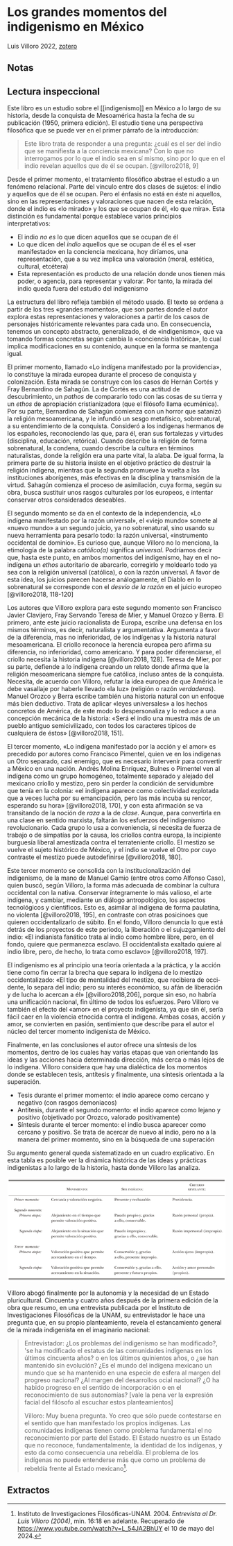 # Los grandes momentos del indigenismo en México

Luis Villoro 2022, [zotero](zotero://select/items/@villoro2022)

## Notas

## Lectura inspeccional

<!--Según el título, prefacio, epígrafe, solapa, de qué trata el libro-->Este libro es un estudio sobre el [[indigenismo]] en México a lo largo de su historia, desde la conquista de Mesoamérica hasta la fecha de su publicación (1950, primera edición). El estudio tiene una perspectiva filosófica que se puede ver en el primer párrafo de la introducción:

 >
 > Este libro trata de responder a una pregunta: ¿cuál es el ser del indio que se manifiesta a la conciencia mexicana? Con lo que no interrogamos por lo que el indio sea en sí mismo, sino por lo que en el indio revelan aquellos que de él se ocupan. [@villoro2018, 9]

Desde el primer momento, el tratamiento filosófico abstrae el estudio a un fenómeno relacional. Parte del vínculo entre dos clases de sujetos: el indio y aquellos que de él se ocupan. Pero el énfasis no está en éste ni aquellos, sino en las representaciones y valoraciones que nacen de esta relación, donde el indio es «lo mirado» y los que se ocupan de él, «lo que mira». Esta distinción es fundamental porque establece varios principios interpretativos:

* El indio *no es* lo que dicen aquellos que se ocupan de él
* Lo que dicen del *indio* aquellos que se ocupan de él es el «ser manifestado» en la conciencia mexicana, hoy diríamos, una representación, que a su vez implica una valoración (moral, estética, cultural, etcétera)
* Esta representación es producto de una relación donde unos tienen más poder, o agencia, para representar y valorar. Por tanto, la mirada del indio queda fuera del estudio del indigenismo

<!--Según la tabla de contenido, índices, apéndices. Cómo se estructura-->La estructura del libro refleja también el método usado. El texto se ordena a partir de los tres «grandes momentos», que son partes donde el autor explora estas representaciones y valoraciones a partir de los casos de personajes históricamente relevantes para cada uno. En consecuencia, tenemos un concepto abstracto, generalizado, el de «indigenismo», que va tomando formas concretas según cambia la «conciencia histórica», lo cual implica modificaciones en su contenido, aunque en la forma se mantenga igual.

<!--Un párrafo por momento-->

El primer momento, llamado «Lo indígena manifestado por la providencia», lo constituye la mirada europea durante el proceso de conquista y colonización. Esta mirada se construye con los casos de Hernán Cortés y Fray Bernardino de Sahagún. La de Cortés es una actitud de descubrimiento, un *pathos* de compararlo todo con las cosas de su tierra y un *ethos* de apropiación cristianizadora (que el filósofo llama ecuménica). Por su parte, Bernardino de Sahagún comienza con un horror que satanizó la religión mesoamericana, y le infundió un sesgo metafísico, sobrenatural, a su entendimiento de la conquista. Consideró a los indígenas hermanos de los españoles, reconociendo las que, para él, eran sus fortalezas y virtudes (disciplina, educación, retórica). Cuando describe la religión de forma sobrenatural, la condena, cuando describe la cultura en términos naturalistas, donde la religión era una parte vital, la alaba. De igual forma, la primera parte de su historia insiste en el objetivo práctico de destruir la religión indígena, mientras que la segunda promueve la vuelta a las instituciones aborígenes, más efectivas en la disciplina y transmisión de la virtud. Sahagún comienza el proceso de asimilación, cuya forma, según su obra, busca sustituir unos rasgos culturales por los europeos, e intentar conservar otros considerados deseables.

El segundo momento se da en el contexto de la independencia, «Lo indígena manifestado por la razón universal», el «viejo mundo» somete al «nuevo mundo» a un segundo juicio, ya no sobrenatural, sino usando su nueva herramienta para pesarlo todo: la razón universal, «instrumento occidental de dominio». Es curioso que, aunque Villoro no lo menciona, la etimología de la palabra *católico(a)* significa *universal*. Podríamos decir que, hasta este punto, en ambos momentos del indigenismo, hay en el no-indígena un *ethos* autoritario de abarcarlo, corregirlo y moldearlo todo ya sea con la  religión universal (católica), o con la razón universal. A favor de esta idea, los juicios parecen hacerse análogamente, el Diablo en lo sobrenatural se corresponde con el *desvío de la razón* en el juicio europeo [@villoro2018, 118-120]

Los autores que Villoro explora para este segundo momento son Francisco Javier Clavijero, Fray Servando Teresa de Mier, y Manuel Orozco y Berra. El primero, ante este juicio racionalista de Europa, escribe una defensa en los mismos términos, es decir, naturalista y argumentativa. Argumenta a favor de la diferencia, mas no inferioridad, de los indígenas y la historia natural mesoamericana. El criollo reconoce la herencia europea pero afirma su diferencia, no inferioridad, como americano. Y para poder diferenciarse, el criollo necesita la historia indígena [@villoro2018, 128]. Teresa de Mier, por su parte, defiende a lo indígena creando un relato donde afirma que la religión mesoamericana siempre fue católica, incluso antes de la conquista. Necesita, de acuerdo con Villoro, refutar la idea europea de que América le debe vasallaje por haberle llevado «la luz» (religión o razón *verdaderas*). Manuel Orozco y Berra escribe también una historia natural con un enfoque más bien deductivo. Trata de aplicar «leyes universales» a los hechos concretos de América, de este modo lo despersonaliza y lo reduce a una concepción mecánica de la historia: «Será el indio una muestra más de un pueblo antiguo semicivilizado, con todos los caracteres típicos de cualquiera de éstos» [@villoro2018, 151].

El tercer momento, «Lo indígena manifestado por la acción y el amor» es precedido por autores como Francisco Pimentel, quien ve en los indígenas un Otro separado, casi enemigo, que es necesario intervenir para convertir a México en una nación. Andrés Molina Enríquez, Bulnes o Pimentel ven al indígena como un grupo homogéneo, totalmente separado y alejado del mexicano criollo y mestizo, pero sin perder la condición de servidumbre que tenía en la colonia: «el indígena aparece como colectividad explotada que a veces lucha por su emancipación, pero las más incuba su rencor, esperando su hora» [@villoro2018, 170], y con esta afirmación se va transitando de la noción de *raza* a la de *clase*. Aunque, para convertirla en una clase en sentido marxista, faltarán los esfuerzos del indigenismo revolucionario. Cada grupo lo usa a conveniencia, si necesita de fuerza de trabajo o de simpatías por la causa, los criollos contra europa, la incipiente burguesía liberal amestizada contra el terrateniente criollo. El mestizo se vuelve el sujeto histórico de México, y el indio se vuelve el Otro por cuyo contraste el mestizo puede autodefinirse [@villoro2018, 180].

Este tercer momento se consolida con la institucionalización del indigenismo, de la mano de Manuel Gamio (entre otros como Alfonso Caso), quien buscó, según Villoro, la forma más adecuada de combinar la cultura occidental con la nativa. Conservar íntegramente lo más valioso, el arte indígena, y cambiar, mediante un diálogo antropológico, los aspectos tecnológicos y científicos. Esto es, asimilar al indígena de forma paulatina, no violenta [@villoro2018, 195], en contraste con otras posicinoes que quieren occidentalizarlo de súbito. En el fondo, Villoro denuncia lo que está detrás de los proyectos de este periodo, la liberación o el sujuzgamiento del indio: «El indianista fanático trata al indio como hombre libre, pero, en el fondo, quiere que permanezca esclavo. El occidentalista exaltado quiere al indio libre, pero, de hecho, lo trata como esclavo» [@villoro2018, 197].

El indigenismo es al principio una teoría orientada a la práctica, y la acción tiene como fin cerrar la brecha que separa lo indígena de lo mestizo occidentalizado: «El tipo de mentalidad del mestizo, que recibiera de occi­dente, lo separa del indio; pero su interés económico, su afán de  liberación y de lucha lo acercan a él» [@villoro2018,206], porque sin eso, no habría una unificación nacional, fin último de todos los esfuerzos. Pero Villoro ve también el efecto del «amor» en el proyecto indigenista, ya que sin él, sería fácil caer en la violencia etnocida contra el indígena. Ambas cosas, acción y amor, se convierten en pasión, sentimiento que describe para el autor el núcleo del tercer momento indigenista de México.

<!--Los conceptos principales sus relaciones y argumentos según el escaneo de páginas-->

Finalmente, en las conclusiones el autor ofrece una síntesis de los momentos, dentro de los cuales hay varias etapas que van orientando las ideas y las acciones hacia determinada dirección, más cerca o más lejos de lo indígena. Villoro considera que hay una dialéctica de los momentos donde se establecen tesis, antítesis y finalmente, una síntesis orientada a la superación.

* Tesis durante el primer momento: el indio aparece como cercano y negativo (con rasgos demoniacos)
* Antítesis, durante el segundo momento: el indio aparece como lejano y positivo (objetivado por Orozco, valorado positivamente)
* Síntesis durante el tercer momento: el indio busca aparecer como cercano y positivo. Se trata de acercar de nuevo al indio, pero no a la manera del primer momento, sino en la búsqueda de una superación

Su argumento general queda sistematizado en un cuadro explicativo. En esta tabla es posible ver la dinámica histórica de las ideas y prácticas indigenistas a lo largo de la historia, hasta donde Villoro las analiza.

![Villoro 2018](@villoro2018_momentos.png)

<!--Críticas y valoraciones: El libro me gustó / no me gustó porque-->

Villoro abogó finalmente por la autonomía y la necesidad de un Estado pluricultural. Cincuenta y cuatro años después de la primera edición de la obra que resumo, en una entrevista publicada por el Instituto de Investigaciones Filosóficas de la UNAM, su entrevistador le hace una pregunta que, en su propio planteamiento, revela el estancamiento general de la mirada indigenista en el imaginario nacional:

 >
 > Entrevistador: ¿Los problemas del indigenismo se han modificado?, 'se ha modificado el estatus de las comunidades indígenas en los últimos cincuenta años? o en los últimos quinientos años, o ¿se han mantenido sin evolución? ¿Es el mundo del indígena mexicano un mundo que se ha mantenido en una especie de esfera al margen del progreso nacional? ¿Al margen del desarrollos ocial nacional? ¿O ha habido progreso en el sentido de incorporación o en el reconocimiento de sus autonomías? [vale la pena ver la expresión facial del filósofo al escuchar estos planteamientos]
 >
 > Villoro: Muy buena pregunta. Yo creo que sólo puede contestarse en el sentido que han manifestado los propios indígenas. Las comunidades indígenas tienen como problema fundamental el no reconocimiento por parte del Estado. El Estado nuestro es un Estado que no reconoce, fundamentalmente, la identidad de los indígenas, y esto da como consecuencia una rebeldía. El problema de los indígenas no puede entenderse más que como un problema de rebeldía frente al Estado mexicano[^villoro2018-1].

[^villoro2018-1]: Instituto de Investigaciones Filosóficas-UNAM. 2004. *Entrevista al Dr. Luis Villoro (2004)*, min. 16:18 en adelante. Recuperado de <https://www.youtube.com/watch?v=L_54JA2BhUY> el 10 de mayo del 2024.

## Extractos
